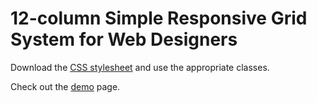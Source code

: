 # 12-column Simple Responsive Grid System for Web Designers
Download the [CSS stylesheet](https://github.com/martinsbg/simple-grid/blob/master/grid.css
) and use the appropriate classes.

Check out the [demo](https://martinsbg.github.io/simple-grid) page.


